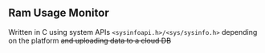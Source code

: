## Ram Usage Monitor 
Written in C using system APIs ```<sysinfoapi.h>/<sys/sysinfo.h>``` depending on the platform ~~and uploading data to a cloud DB~~


